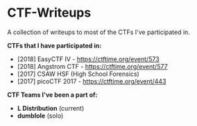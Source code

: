 # CTF-Writeups
A collection of writeups to most of the CTFs I've participated in.

**CTFs that I have participated in:**
* [2018] EasyCTF IV - https://ctftime.org/event/573
* [2018] Angstrom CTF - https://ctftime.org/event/577
* [2017] CSAW HSF (High School Forensics)
* [2017] picoCTF 2017 - https://ctftime.org/event/443


**CTF Teams I've been a part of:**
* **L Distribution** (current)
* **dumblole** (solo)
